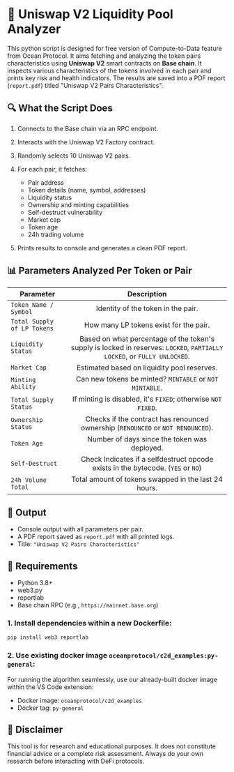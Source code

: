 # 🧪 Uniswap V2 Liquidity Pool Analyzer

This python script is designed for free version of Compute-to-Data feature from Ocean Protocol.
It aims fetching and analyzing the token pairs characteristics using **Uniswap V2** smart contracts
on **Base chain**.
It inspects various characteristics of the tokens involved in each pair and prints key risk and health
indicators. The results are saved into a PDF report (`report.pdf`) titled "Uniswap V2 Pairs Characteristics".

## 🔍 What the Script Does

1. Connects to the Base chain via an RPC endpoint.
2. Interacts with the Uniswap V2 Factory contract.
3. Randomly selects 10 Uniswap V2 pairs.
4. For each pair, it fetches:

   - Pair address
   - Token details (name, symbol, addresses)
   - Liquidity status
   - Ownership and minting capabilities
   - Self-destruct vulnerability
   - Market cap
   - Token age
   - 24h trading volume

5. Prints results to console and generates a clean PDF report.

## 📊 Parameters Analyzed Per Token or Pair

| Parameter                   |                                                       Description                                                        |
| --------------------------- | :----------------------------------------------------------------------------------------------------------------------: |
| `Token Name / Symbol `      |                                            Identity of the token in the pair.                                            |
| `Total Supply of LP Tokens` |                                          How many LP tokens exist for the pair.                                          |
| `Liquidity Status`          | Based on what percentage of the token's supply is locked in reserves: `LOCKED`, `PARTIALLY LOCKED`, or `FULLY UNLOCKED`. |
| `Market Cap`                |                                       Estimated based on liquidity pool reserves.                                        |
| `Minting Ability`           |                                 Can new tokens be minted? `MINTABLE` or `NOT MINTABLE`.                                  |
| `Total Supply Status`       |                               If minting is disabled, it's `FIXED`; otherwise `NOT FIXED`.                               |
| `Ownership Status`          |                     Checks if the contract has renounced ownership (`RENOUNCED` or `NOT RENOUNCED`).                     |
| `Token Age`                 |                                       Number of days since the token was deployed.                                       |
| `Self-Destruct`             |                     Check Indicates if a selfdestruct opcode exists in the bytecode. (`YES` or `NO`)                     |
| `24h Volume Total`          |                                   Total amount of tokens swapped in the last 24 hours.                                   |

## 📁 Output

- Console output with all parameters per pair.
- A PDF report saved as `report.pdf` with all printed logs.
- Title: `"Uniswap V2 Pairs Characteristics"`

## 🚀 Requirements

- Python 3.8+
- web3.py
- reportlab
- Base chain RPC (e.g., `https://mainnet.base.org`)

### 1. Install dependencies within a new Dockerfile:

```bash
pip install web3 reportlab
```

### 2. Use existing docker image `oceanprotocol/c2d_examples:py-general`:

For running the algorithm seamlessly, use our already-built docker image within the VS Code extension:

- Docker image: `oceanprotocol/c2d_examples`
- Docker tag: `py-general`

## 🔐 Disclaimer

This tool is for research and educational purposes. It does not constitute financial advice or a complete risk assessment. Always do your own research before interacting with DeFi protocols.

